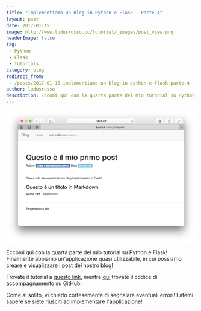 ```yaml
---
title: "Implementiamo un Blog in Python e Flask - Parte 4"
layout: post
date: 2017-01-15
image: http://www.ludusrusso.cc/tutorial/_images/post_view.png
headerImage: false
tag:
 - Python
 - Flask
 - Tutorials
category: blog
redirect_from:
 - /posts/2017-01-15-implementiamo-un-blog-in-python-e-flask-parte-4
author: ludusrusso
description: Eccomi qui con la quarta parte del mio tutorial su Python e Flask! Finalmente abbiamo un'applicazione quasi utilizzabile, in cui possiamo creare e visualizzare i post del nostro blog!
---
```


![Creiamo un Blog in Python e Flask - Parte 4](/assets/imgs/2017-01-15-implementiamo-un-blog-in-python-e-flask-parte-4.markdown/post_view.png)

Eccomi qui con la quarta parte del mio tutorial su Python e Flask! Finalmente abbiamo un'applicazione quasi utilizzabile, in cui possiamo creare e visualizzare i post del nostro blog!

Trovate il tutorial a [questo link](http://www.ludusrusso.cc/tutorial/python/ludoblog/posts.html), mentre [qui](https://github.com/ludusrusso/ludoblog/tree/p4) trovate il codice di accompagnamento su GitHub.

Come al solito, vi chiedo cortesemente di segnalare eventuali errori! Fatemi sapere se siete riusciti ad implementare
 l'applicazione!